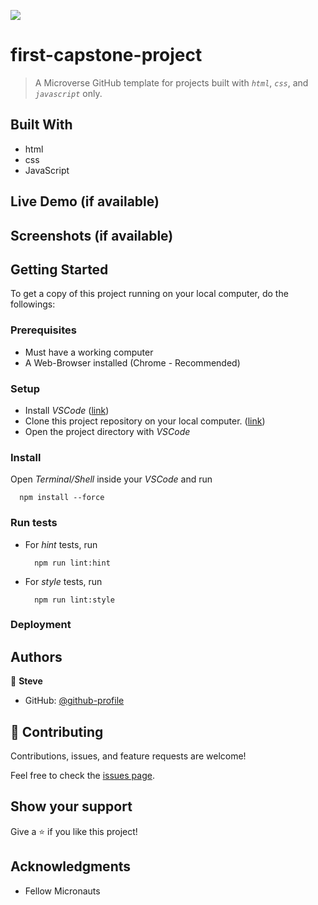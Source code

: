 ![](https://img.shields.io/badge/Microverse-blueviolet)

# first-capstone-project

> A Microverse GitHub template for projects built with _`html`_, _`css`_, and _`javascript`_ only.


## Built With

- html
- css
- JavaScript


## Live Demo (if available)


## Screenshots (if available)


## Getting Started

To get a copy of this project running on your local computer, do the followings:

### Prerequisites

- Must have a working computer
- A Web-Browser installed (Chrome - Recommended)

### Setup

- Install _VSCode_ ([link](https://code.visualstudio.com/download))
- Clone this project repository on your local computer. ([link](../../))
- Open the project directory with _VSCode_

### Install

Open _Terminal/Shell_ inside your _VSCode_ and run
  ```
    npm install --force
  ```

### Run tests

- For _hint_ tests, run
  ```
    npm run lint:hint
  ```
- For _style_ tests, run
  ```
    npm run lint:style
  ```

### Deployment


## Authors

👤 **Steve**

- GitHub: [@github-profile](https://github.com/sntakirutimana72)

## 🤝 Contributing

Contributions, issues, and feature requests are welcome!

Feel free to check the [issues page](../../issues/).

## Show your support

Give a ⭐️ if you like this project!

## Acknowledgments

- Fellow Micronauts

